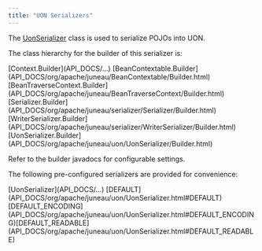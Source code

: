 ```yaml
---
title: "UON Serializers"
---
```


The [UonSerializer](API_DOCS/org/apache/juneau/uon/UonSerializer.html) class is used to serialize POJOs into UON.

The class hierarchy for the builder of this serializer is:

<tree>
<node-0><java-abstract-class>[Context.Builder](API_DOCS/...)</java-abstract-class></node-0>
<node-1><java-abstract-class>[BeanContextable.Builder](API_DOCS/org/apache/juneau/BeanContextable/Builder.html)</java-abstract-class></node-1>
<node-2><java-abstract-class>[BeanTraverseContext.Builder](API_DOCS/org/apache/juneau/BeanTraverseContext/Builder.html)</java-abstract-class></node-2>
<node-3><java-abstract-class>[Serializer.Builder](API_DOCS/org/apache/juneau/serializer/Serializer/Builder.html)</java-abstract-class></node-3>
<node-4><java-abstract-class>[WriterSerializer.Builder](API_DOCS/org/apache/juneau/serializer/WriterSerializer/Builder.html)</java-abstract-class></node-4>
<node-5><java-class>[UonSerializer.Builder](API_DOCS/org/apache/juneau/uon/UonSerializer/Builder.html)</java-class></node-5>
</tree>

Refer to the builder javadocs for configurable settings.

The following pre-configured serializers are provided for convenience:

<tree>
<node-0><java-class>[UonSerializer](API_DOCS/...)</java-class></node-0>
<node-1><javac-field>[DEFAULT](API_DOCS/org/apache/juneau/uon/UonSerializer.html#DEFAULT)</javac-field><javac-field>[DEFAULT_ENCODING](API_DOCS/org/apache/juneau/uon/UonSerializer.html#DEFAULT_ENCODING)</javac-field><javac-field>[DEFAULT_READABLE](API_DOCS/org/apache/juneau/uon/UonSerializer.html#DEFAULT_READABLE)</javac-field></node-1>
</tree>